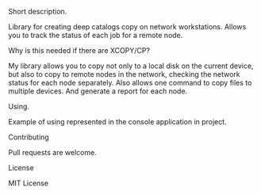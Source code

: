Short description.

Library for creating deep catalogs copy on network workstations. Allows you to track the status of each job for a remote node.


Why is this needed if there are XCOPY/CP?

My library allows you to copy not only to a local disk on the current device, but also to copy to remote nodes in the network, checking the network status for each node separately. Also allows one command to copy files to multiple devices. And generate a report for each node.


Using.

Example of using represented in the console application in project.


Contributing

Pull requests are welcome.


License

MIT License